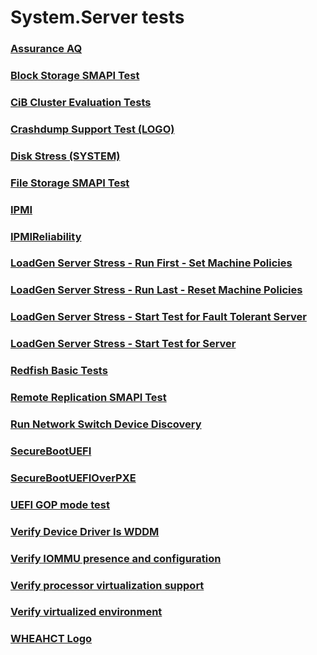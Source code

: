 # System.Server tests
### [Assurance AQ](37887a00-ce82-40cd-b54e-d26c4aaaba76.md)
### [Block Storage SMAPI Test](696f32e7-d3ee-41b2-a1f6-9d6047503f86.md)
### [CiB Cluster Evaluation Tests](6fa11e57-ec0a-45d4-921b-d47cf62f6c27.md)
### [Crashdump Support Test (LOGO)](76232429-4aad-4afb-8825-5c78d93765eb.md)
### [Disk Stress (SYSTEM)](21f59bdf-7d7f-48df-96cd-a18a10ee08ac.md)
### [File Storage SMAPI Test](478fe5ef-5f3d-49cd-a971-b6bdbe03e12c.md)
### [IPMI](402a5324-7e16-428f-9d5d-3e6cf24fb2bd.md)
### [IPMIReliability](9188ae9b-bc2d-439c-b26d-67ffa8b1c7b7.md)
### [LoadGen Server Stress - Run First - Set Machine Policies](318d804e-aa8f-4ffb-8ce2-963cea2f1a40.md)
### [LoadGen Server Stress - Run Last - Reset Machine Policies](8cb4f87c-d2a4-4d90-92a7-edd016ccdeac.md)
### [LoadGen Server Stress - Start Test for Fault Tolerant Server](f3f9116b-6722-4e36-9dd5-d621e4be1daa.md)
### [LoadGen Server Stress - Start Test for Server](6e9adb95-fca5-4e15-a255-bc96c0d12aa9.md)
### [Redfish Basic Tests](66856ef9-be4b-4aea-9d3b-71a89214c30e.md)
### [Remote Replication SMAPI Test](9090e2e9-5f60-48ca-a2a3-77a4f2ffcb7c.md)
### [Run Network Switch Device Discovery](33a3be21-b5e7-4b3a-952c-dfcbcde54147.md)
### [SecureBootUEFI](908e4447-31e4-49c7-a6a8-486558006d0e.md)
### [SecureBootUEFIOverPXE](b0ea1e01-f036-4a87-9b8d-bae338e56086.md)
### [UEFI GOP mode test](6afc8979-df62-4d86-8f6a-99f05bbdc7f3.md)
### [Verify Device Driver Is WDDM](fe14601e-d04c-4ad8-af8f-8fa09618a03d.md)
### [Verify IOMMU presence and configuration](3b880cc8-516d-4ab4-9d7f-88b558bf4420.md)
### [Verify processor virtualization support](f89a7089-85a5-4d32-94f8-60765f266351.md)
### [Verify virtualized environment](306abec2-7be3-4acb-8a00-88bdb770a693.md)
### [WHEAHCT Logo](3bdbdbc2-7165-445f-82f5-c413cb480e77.md)
